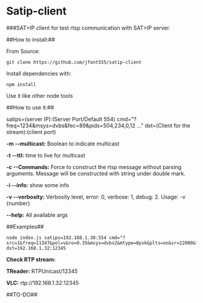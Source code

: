 # Satip-client

###SAT>IP client for test rtsp communication with SAT>IP server.

##How to install:##

From Source:

    git clone https://github.com/jfont555/satip-client

Install dependencies with:

    npm install

Use it like other node tools

##How to use it:##

satips=(server IP):(Server Port/Default 554) cmd="?freq=1234&msys=dvbs&fec=89&pids=504,234,0,12 ..." dst=(Client for the stream):(client port)

**-m --multicast:** Boolean to indicate multicast

**-t --ttl:** time to live for multicast

**-c --Commands:** Force to construct the rtsp message without parsing arguments. Message will be constructed with string under double mark.

**-i --info:** show some info

**-v --verbosity:** Verbosity level, error: 0, verbose: 1, debug: 2. Usage: -v {number}

**--help:** All available args

##Examples##

    node index.js satips=192.168.1.30:554 cmd="?src=1&freq=11347&pol=v&ro=0.35&msys=dvbs2&mtype=8psk&plts=on&sr=22000&fec=23&pids=0,17,18,6600,6610,6620,6630" dst=192.168.1.32:12345


**Check RTP stream:**

**TReader:** RTPUnicast/12345

**VLC:** rtp://192.168.1.32:12345



##TO-DO##

